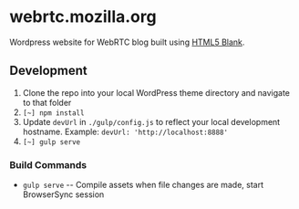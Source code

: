 # webrtc.mozilla.org

Wordpress website for WebRTC blog built using [HTML5 Blank](https://github.com/toddmotto/html5blank/blob/master/README.md).

## Development

1. Clone the repo into your local WordPress theme directory and navigate to that folder
2. `[~] npm install`
3. Update `devUrl` in `./gulp/config.js` to reflect your local development hostname. Example: `devUrl: 'http://localhost:8888'`
4. `[~] gulp serve`

### Build Commands

- `gulp serve` -- Compile assets when file changes are made, start BrowserSync session